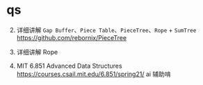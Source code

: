 # qs

2. 详细讲解 `Gap Buffer`、`Piece Table`、`PieceTree`、`Rope` + `SumTree`
   https://github.com/rebornix/PieceTree
3. 详细讲解 Rope

4. MIT 6.851 Advanced Data Structures
   https://courses.csail.mit.edu/6.851/spring21/
   ai 辅助啃
